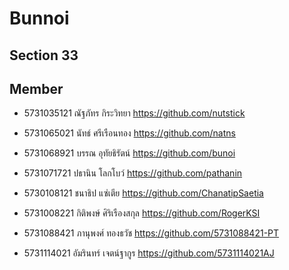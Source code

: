 # Bunnoi

## Section 33

## Member

* 5731035121 ณัฐภัทร กิระวิทยา <https://github.com/nutstick>

* 5731065021 นัทธ์ ศรีเรือนทอง <https://github.com/natns>

* 5731068921 บรรณ อุทัยธิรัตน์ <https://github.com/bunoi>

* 5731071721 ปธานิน โลกโบว์ <https://github.com/pathanin>

* 5730108121 ชนาธิป แซ่เตีย <https://github.com/ChanatipSaetia>

* 5731008221 กิติพงษ์ ศิริเรืองสกุล <https://github.com/RogerKSI>

* 5731088421 ภานุพงศ์ ทองธวัช <https://github.com/5731088421-PT>

* 5731114021 อัมรินทร์ เจตน์ฐากูร <https://github.com/5731114021AJ>